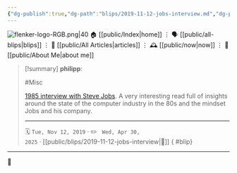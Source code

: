 ```yaml
---
{"dg-publish":true,"dg-path":"blips/2019-11-12-jobs-interview.md","dg-permalink":"2019/11/12/jobs-interview/","permalink":"/2019/11/12/jobs-interview/","title":"philipp @ 2019-11-12","created":"2019-11-12T00:00:00","updated":"2025-04-30T22:27:35"}
---
```



<div class="transclusion internal-embed is-loaded"><div class="markdown-embed">




![flenker-logo-RGB.png|40](/img/user/attachments/flenker-logo-RGB.png)
🏠 [[public/Index\|home]]  ⋮ 🗣️ [[public/all-blips\|blips]] ⋮  📝 [[public/All Articles\|articles]]  ⋮ 🕰️ [[public/now\|now]] ⋮ 🪪 [[public/About Me\|about me]]


</div></div>


> [!summary] **philipp**:
>
> #Misc
>
> [1985 interview with Steve
> Jobs](http://reprints.longform.org/playboy-interview-steve-jobs). A very
> interesting read full of insights around the state of the computer industry in
> the 80s and the mindset Jobs and his company.
> - - -
>
> 🗓️ <code>Tue, Nov 12, 2019</code>  · ✏️ <code> Wed, Apr 30, 2025</code>  · [[public/blips/2019-11-12-jobs-interview\|🔗]]
{ #blip}


- - -

 👾
